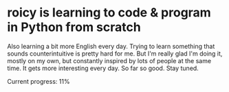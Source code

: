 # roicy is learning to code & program in Python from scratch
Also learning a bit more English every day.
Trying to learn something that sounds counterintuitive is pretty hard for me.
But I'm really glad I'm doing it, mostly on my own, but constantly inspired by lots of people at the same time.
It gets more interesting every day.
So far so good.
Stay tuned.


Current progress: 11%
